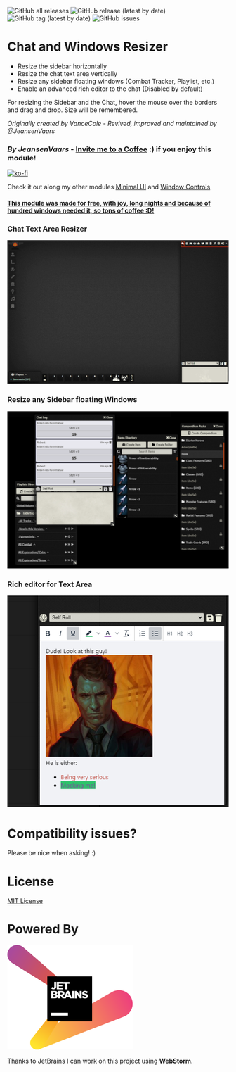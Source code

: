 ![GitHub all releases](https://img.shields.io/github/downloads/saif-ellafi/foundryvtt-sidebar-resizer/total?logo=GitHub) ![GitHub release (latest by date)](https://img.shields.io/github/downloads/saif-ellafi/foundryvtt-sidebar-resizer/latest/total) ![GitHub tag (latest by date)](https://img.shields.io/github/v/tag/saif-ellafi/foundryvtt-sidebar-resizer) ![GitHub issues](https://img.shields.io/github/issues-raw/saif-ellafi/foundryvtt-sidebar-resizer)
# Chat and Windows Resizer

* Resize the sidebar horizontally
* Resize the chat text area vertically
* Resize any sidebar floating windows (Combat Tracker, Playlist, etc.)
* Enable an advanced rich editor to the chat (Disabled by default)

For resizing the Sidebar and the Chat, hover the mouse over the borders and drag and drop. Size will be remembered.

_Originally created by VanceCole - Revived, improved and maintained by @JeansenVaars_

### _By JeansenVaars_ - [Invite me to a Coffee](https://ko-fi.com/jeansenvaars) :) if you enjoy this module!
[![ko-fi](https://ko-fi.com/img/githubbutton_sm.svg)](https://ko-fi.com/V7V14D3AH)

Check it out along my other modules [Minimal UI](https://github.com/saif-ellafi/foundryvtt-minimal-ui) and [Window Controls](https://github.com/saif-ellafi/foundryvtt-window-controls)
#### [This module was made for free, with joy, long nights and because of hundred windows needed it, so tons of coffee :D!](https://ko-fi.com/jeansenvaars)

### Chat Text Area Resizer 
![resize_example.gif](resize_example.gif)

### Resize any Sidebar floating Windows
![floating_win_example.png](floating_win_example.png)

### Rich editor for Text Area
![rich_chat_example.png](rich_chat_example.png)

# Compatibility issues?
Please be nice when asking! :)

# License

[MIT License](./LICENSE.md)

# Powered By

[![JetBrains](./jetbrains.svg)](https://www.jetbrains.com)

Thanks to JetBrains I can work on this project using **WebStorm**.
